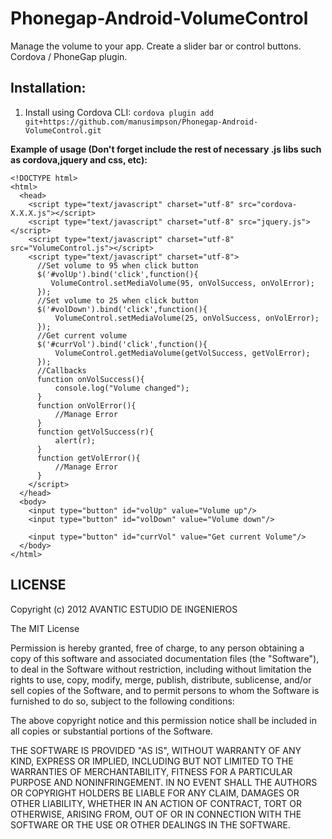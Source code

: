 Phonegap-Android-VolumeControl
==============================

Manage the volume to your app. Create a slider bar or control buttons.  Cordova / PhoneGap plugin.

Installation:
-------------
1. Install using Cordova CLI:
    `cordova plugin add git+https://github.com/manusimpson/Phonegap-Android-VolumeControl.git`

__Example of usage (Don't forget include the rest of necessary .js libs such as cordova,jquery and css, etc):__

  	<!DOCTYPE html>
    <html>
      <head>
        <script type="text/javascript" charset="utf-8" src="cordova-X.X.X.js"></script>
        <script type="text/javascript" charset="utf-8" src="jquery.js"></script>
        <script type="text/javascript" charset="utf-8" src="VolumeControl.js"></script>
        <script type="text/javascript" charset="utf-8">
          //Set volume to 95 when click button
          $('#volUp').bind('click',function(){
             VolumeControl.setMediaVolume(95, onVolSuccess, onVolError);
          });
          //Set volume to 25 when click button
          $('#volDown').bind('click',function(){
              VolumeControl.setMediaVolume(25, onVolSuccess, onVolError);
          });
          //Get current volume
          $('#currVol').bind('click',function(){
              VolumeControl.getMediaVolume(getVolSuccess, getVolError);
          });
          //Callbacks
          function onVolSuccess(){
              console.log("Volume changed");
          }
          function onVolError(){
              //Manage Error
          }
          function getVolSuccess(r){
              alert(r);
          }
          function getVolError(){
              //Manage Error
          }
        </script>
      </head>
      <body>
        <input type="button" id="volUp" value="Volume up"/>
        <input type="button" id="volDown" value="Volume down"/>

        <input type="button" id="currVol" value="Get current Volume"/>
      </body>
    </html>
LICENSE
-------
Copyright (c) 2012 AVANTIC ESTUDIO DE INGENIEROS

The MIT License

Permission is hereby granted, free of charge, to any person obtaining a copy of this software and associated documentation files (the "Software"), to deal in the Software without restriction, including without limitation the rights to use, copy, modify, merge, publish, distribute, sublicense, and/or sell copies of the Software, and to permit persons to whom the Software is furnished to do so, subject to the following conditions:

The above copyright notice and this permission notice shall be included in all copies or substantial portions of the Software.

THE SOFTWARE IS PROVIDED "AS IS", WITHOUT WARRANTY OF ANY KIND, EXPRESS OR IMPLIED, INCLUDING BUT NOT LIMITED TO THE WARRANTIES OF MERCHANTABILITY, FITNESS FOR A PARTICULAR PURPOSE AND NONINFRINGEMENT. IN NO EVENT SHALL THE AUTHORS OR COPYRIGHT HOLDERS BE LIABLE FOR ANY CLAIM, DAMAGES OR OTHER LIABILITY, WHETHER IN AN ACTION OF CONTRACT, TORT OR OTHERWISE, ARISING FROM, OUT OF OR IN CONNECTION WITH THE SOFTWARE OR THE USE OR OTHER DEALINGS IN THE SOFTWARE.
